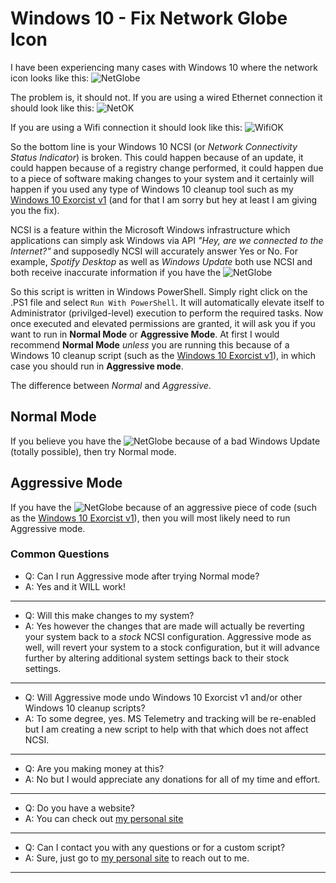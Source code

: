 # Windows 10 - Fix Network Globe Icon

I have been experiencing many cases with Windows 10 where the network icon looks like this:
![NetGlobe](https://user-images.githubusercontent.com/60324301/140623915-c96a3404-27ef-4b36-ae90-900422932f52.png)

The problem is, it should not. If you are using a wired Ethernet connection it should look like this:
![NetOK](https://user-images.githubusercontent.com/60324301/140624087-69a8d562-2f11-4e2a-ae01-7792d192e0c6.png)

If you are using a Wifi connection it should look like this:
![WifiOK](https://user-images.githubusercontent.com/60324301/140624080-63a3458d-fad9-42e9-9d74-ff51343efc11.png)

So the bottom line is your Windows 10 NCSI (or *Network Connectivity Status Indicator*) is broken.  This could happen because of an update, it could happen because of a registry change performed, it could happen due to a piece of software making changes to your system and it certainly will happen if you used any type of Windows 10 cleanup tool such as my [Windows 10 Exorcist v1](https://github.com/MegaphatNetworks/Windows-10-Exorcist) (and for that I am sorry but hey at least I am giving you the fix).

NCSI is a feature within the Microsoft Windows infrastructure which applications can simply ask Windows via API *"Hey, are we connected to the Internet?"* and supposedly NCSI will accurately answer Yes or No.  For example, *Spotify Desktop* as well as *Windows Update* both use NCSI and both receive inaccurate information if you have the ![NetGlobe](https://user-images.githubusercontent.com/60324301/140623915-c96a3404-27ef-4b36-ae90-900422932f52.png)

So this script is written in Windows PowerShell.  Simply right click on the .PS1 file and select `Run With PowerShell`.  It will automatically elevate itself to Administrator (privilged-level) execution to perform the required tasks.  Now once executed and elevated permissions are granted, it will ask you if you want to run in **Normal Mode** or **Aggressive Mode**.  At first I would recommend **Normal Mode** *unless* you are running this because of a Windows 10 cleanup script (such as the [Windows 10 Exorcist v1](https://github.com/MegaphatNetworks/Windows-10-Exorcist)), in which case you should run in **Aggressive mode**.

The difference between *Normal* and *Aggressive*.

## Normal Mode
If you believe you have the ![NetGlobe](https://user-images.githubusercontent.com/60324301/140623915-c96a3404-27ef-4b36-ae90-900422932f52.png) because of a bad Windows Update (totally possible), then try Normal mode.

## Aggressive Mode
If you have the ![NetGlobe](https://user-images.githubusercontent.com/60324301/140623915-c96a3404-27ef-4b36-ae90-900422932f52.png) because of an aggressive piece of code (such as the [Windows 10 Exorcist v1](https://github.com/MegaphatNetworks/Windows-10-Exorcist)), then you will most likely need to run Aggressive mode.

### Common Questions
- Q: Can I run Aggressive mode after trying Normal mode?  
- A: Yes and it WILL work!
---
- Q: Will this make changes to my system?  
- A: Yes however the changes that are made will actually be reverting your system back to a *stock* NCSI configuration.  Aggressive mode as well, will revert your system to a stock configuration, but it will advance further by altering additional system settings back to their stock settings.
---
- Q: Will Aggressive mode undo Windows 10 Exorcist v1 and/or other Windows 10 cleanup scripts?  
- A: To some degree, yes.  MS Telemetry and tracking will be re-enabled but I am creating a new script to help with that which does not affect NCSI.
---
- Q: Are you making money at this?  
- A: No but I would appreciate any donations for all of my time and effort.
---
- Q: Do you have a website?  
- A: You can check out [my personal site](http://www.megaphat.info)
---
- Q: Can I contact you with any questions or for a custom script?  
- A: Sure, just go to [my personal site](http://www.megaphat.info) to reach out to me.
---
